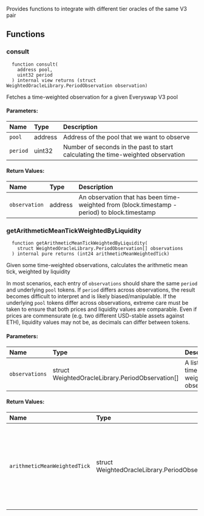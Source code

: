 Provides functions to integrate with different tier oracles of the same V3 pair

## Functions

### consult

```solidity
  function consult(
    address pool,
    uint32 period
  ) internal view returns (struct WeightedOracleLibrary.PeriodObservation observation)
```

Fetches a time-weighted observation for a given Everyswap V3 pool

#### Parameters:

| Name     | Type    | Description                                                                      |
| :------- | :------ | :------------------------------------------------------------------------------- |
| `pool`   | address | Address of the pool that we want to observe                                      |
| `period` | uint32  | Number of seconds in the past to start calculating the time-weighted observation |

#### Return Values:

| Name          | Type    | Description                                                                                   |
| :------------ | :------ | :-------------------------------------------------------------------------------------------- |
| `observation` | address | An observation that has been time-weighted from (block.timestamp - period) to block.timestamp |

### getArithmeticMeanTickWeightedByLiquidity

```solidity
  function getArithmeticMeanTickWeightedByLiquidity(
    struct WeightedOracleLibrary.PeriodObservation[] observations
  ) internal pure returns (int24 arithmeticMeanWeightedTick)
```

Given some time-weighted observations, calculates the arithmetic mean tick, weighted by liquidity

In most scenarios, each entry of `observations` should share the same `period` and underlying `pool` tokens.
If `period` differs across observations, the result becomes difficult to interpret and is likely biased/manipulable.
If the underlying `pool` tokens differ across observations, extreme care must be taken to ensure that both prices and liquidity values are comparable.
Even if prices are commensurate (e.g. two different USD-stable assets against ETH), liquidity values may not be, as decimals can differ between tokens.

#### Parameters:

| Name           | Type                                             | Description                          |
| :------------- | :----------------------------------------------- | :----------------------------------- |
| `observations` | struct WeightedOracleLibrary.PeriodObservation[] | A list of time-weighted observations |

#### Return Values:

| Name                         | Type                                             | Description                                                                                      |
| :--------------------------- | :----------------------------------------------- | :----------------------------------------------------------------------------------------------- |
| `arithmeticMeanWeightedTick` | struct WeightedOracleLibrary.PeriodObservation[] | The arithmetic mean tick, weighted by the observations' time-weighted harmonic average liquidity |

